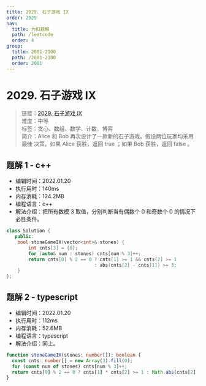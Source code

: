 ```yaml
---
title: 2029. 石子游戏 IX
order: 2029
nav:
  title: 力扣题解
  path: /leetcode
  order: 4
group:
  title: 2001-2100
  path: /2001-2100
  order: 2001
---
```


# 2029. 石子游戏 IX

> 链接：[2029. 石子游戏 IX](https://leetcode-cn.com/problems/stone-game-ix/)  
> 难度：中等  
> 标签：贪心、数组、数学、计数、博弈  
> 简介：Alice 和 Bob 再次设计了一款新的石子游戏。假设两位玩家均采用 最佳 决策。如果 Alice 获胜，返回 true ；如果 Bob 获胜，返回 false 。

## 题解 1 - c++

- 编辑时间：2022.01.20
- 执行用时：140ms
- 内存消耗：124.2MB
- 编程语言：c++
- 解法介绍：把所有数模 3 取值，分别判断当有偶数个 0 和奇数个 0 的情况下必胜条件。

```c++
class Solution {
   public:
    bool stoneGameIX(vector<int>& stones) {
        int cnts[3] = {0};
        for (auto& num : stones) cnts[num % 3]++;
        return cnts[0] % 2 == 0 ? cnts[1] >= 1 && cnts[2] >= 1
                                : abs(cnts[2] - cnts[1]) >= 3;
    }
};
```

## 题解 2 - typescript

- 编辑时间：2022.01.20
- 执行用时：112ms
- 内存消耗：52.6MB
- 编程语言：typescript
- 解法介绍：同上。

```typescript
function stoneGameIX(stones: number[]): boolean {
  const cnts: number[] = new Array(3).fill(0);
  for (const num of stones) cnts[num % 3]++;
  return cnts[0] % 2 == 0 ? cnts[1] * cnts[2] >= 1 : Math.abs(cnts[2] - cnts[1]) >= 3;
}
```
